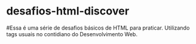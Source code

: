 # desafios-html-discover

#Essa é uma série de desafios básicos de HTML para praticar. 
Utilizando tags usuais no contidiano do Desenvolvimento Web.
